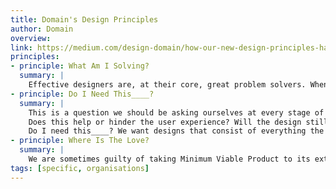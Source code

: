 ```yaml
---
title: Domain's Design Principles
author: Domain
overview:
link: https://medium.com/design-domain/how-our-new-design-principles-have-shaped-the-way-we-work-at-domain-68597b0a697f
principles:
- principle: What Am I Solving?
  summary: |
    Effective designers are, at their core, great problem solvers. When kicking off a project it is up to us to first define the problem we are solving. If we don’t understand what problem we are solving, how can we expect to design an effective solution to it?
- principle: Do I Need This____?
  summary: |
    This is a question we should be asking ourselves at every stage of the design process. Is this feature something the user wants or needs? Will this element improve usability?
    Does this help or hinder the user experience? Will the design still work without this element?
    Do I need this____? We want designs that consist of everything the users need and nothing they don’t. By constantly asking ourselves whether a bit of functionality or a design element is necessary, we are working towards that ideal.
- principle: Where Is The Love?
  summary: |
    We are sometimes guilty of taking Minimum Viable Product to its extreme — stripping a product of everything loveable in the name of shipping fast. We want our users to love using our products, so we need to make sure that we deliver loveable products. Meet the Minimum Loveable Product.
tags: [specific, organisations]
---
```


